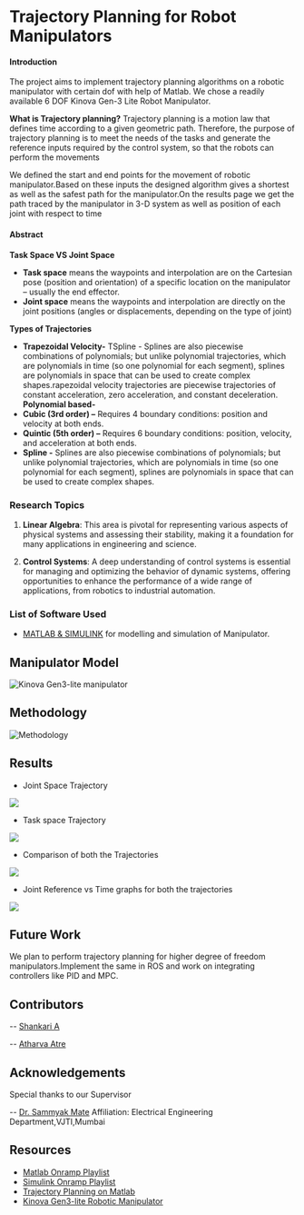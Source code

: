 # Trajectory Planning for Robot Manipulators

#### Introduction 

The project aims to implement trajectory planning algorithms on a robotic manipulator with certain dof with help of Matlab. We chose a readily available 6 DOF Kinova Gen-3 Lite Robot Manipulator.

**What is Trajectory planning?**
Trajectory planning is a motion law that defines time according to a given geometric path. Therefore, the purpose of trajectory planning is to meet the needs of the tasks and generate the reference inputs required by the control system, so that the robots can perform the movements

We defined the start and end points for the movement of robotic manipulator.Based on these inputs the designed algorithm gives a shortest as well as the safest path for the manipulator.On the results page we get the path traced by the manipulator in 3-D system as well as position of each joint with respect to time

#### Abstract

**Task Space VS Joint Space**
* **Task space** means the waypoints and interpolation are on the Cartesian pose (position and orientation) of a specific location on the manipulator – usually the end effector.
* **Joint space** means the waypoints and interpolation are directly on the joint positions (angles or displacements, depending on the type of joint)

**Types of Trajectories**
* **Trapezoidal Velocity-** TSpline - Splines are also piecewise combinations of polynomials; but unlike polynomial trajectories, which are polynomials in time (so one polynomial for each segment), splines are polynomials in space that can be used to create complex shapes.rapezoidal velocity trajectories are piecewise trajectories of constant acceleration, zero acceleration, and constant deceleration.
**Polynomial based-**
* **Cubic (3rd order) –** Requires 4 boundary conditions: position and velocity at both ends.
* **Quintic (5th order) –** Requires 6 boundary conditions: position, velocity, and acceleration at both ends.
* **Spline -** Splines are also piecewise combinations of polynomials; but unlike polynomial trajectories, which are polynomials in time (so one polynomial for each segment), splines are polynomials in space that can be used to create complex shapes.

### Research Topics

1. **Linear Algebra**: This area is pivotal for representing various aspects of physical systems and assessing their stability, making it a foundation for many applications in engineering and science.

2. **Control Systems**: A deep understanding of control systems is essential for managing and optimizing the behavior of dynamic systems, offering opportunities to enhance the performance of a wide range of applications, from robotics to industrial automation.

### List of Software Used
* [MATLAB & SIMULINK](https://in.mathworks.com/products/matlab.html) for modelling and simulation of Manipulator. 
## Manipulator Model
![Kinova Gen3-lite manipulator](/assets/Manipulator.png)

## Methodology

![Methodology](/assets/Methodology.png)

## Results
- Joint Space Trajectory

![](/assets/Joint_space_Trajectory.jpeg)

- Task space Trajectory

![](/assets/Task_space_Trajectory.jpeg)

- Comparison of both the Trajectories

![](/assets/Task_vs_Joint.jpeg)

- Joint Reference vs Time graphs for both the trajectories

![](/assets/Joint_Position_vs_Time.png)

## **Future Work**

We plan to perform trajectory planning for higher degree of freedom manipulators.Implement the same in ROS and work on integrating controllers like PID and MPC.


## Contributors
-- [Shankari A](https://github.com/Shankari02)

-- [Atharva Atre](https://github.com/AtharvaAtre)

## Acknowledgements
 Special thanks to our Supervisor
 
-- [Dr. Sammyak Mate](https://www.linkedin.com/in/dr-sammyak-mate-a7731543)
    Affiliation: Electrical Engineering Department,VJTI,Mumbai


## Resources
* [Matlab Onramp Playlist](https://matlabacademy.mathworks.com/details/matlab-onramp/gettingstarted)
* [Simulink Onramp Playlist](https://matlabacademy.mathworks.com/details/simulink-onramp/simulink)
* [Trajectory Planning on Matlab](https://in.mathworks.com/help/robotics/trajectory-generation.html)
* [Kinova Gen3-lite Robotic Manipulator](https://www.kinovarobotics.com/product/gen3-lite-robots)
